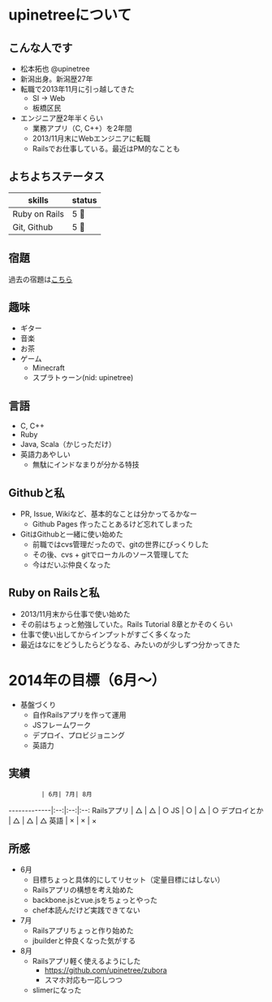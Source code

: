 # upinetreeについて
## こんな人です
* 松本拓也 @upinetree
* 新潟出身。新潟歴27年
* 転職で2013年11月に引っ越してきた
  * SI -> Web
  * 板橋区民
* エンジニア歴2年半くらい
  * 業務アプリ（C, C++）を2年間
  * 2013/11月末にWebエンジニアに転職
  * Railsでお仕事している。最近はPM的なことも

## よちよちステータス

skills        | status
--------------|--------
Ruby on Rails | 5 :cherry_blossom:
Git, Github   | 5 :cherry_blossom:

## 宿題

過去の宿題は[こちら](https://gist.github.com/upinetree/c584c55571b209669867)

## 趣味
* ギター
* 音楽
* お茶
* ゲーム
  * Minecraft
  * スプラトゥーン(nid: upinetree)

## 言語
* C, C++
* Ruby
* Java, Scala（かじっただけ）
* 英語力あやしい
  * 無駄にインドなまりが分かる特技

## Githubと私
* PR, Issue, Wikiなど、基本的なことは分かってるかなー
  * Github Pages 作ったことあるけど忘れてしまった
* GitはGithubと一緒に使い始めた
  * 前職ではcvs管理だったので、gitの世界にびっくりした
  * その後、cvs + gitでローカルのソース管理してた
  * 今はだいぶ仲良くなった

## Ruby on Railsと私
* 2013/11月末から仕事で使い始めた
* その前はちょっと勉強していた。Rails Tutorial 8章とかそのくらい
* 仕事で使い出してからインプットがすごく多くなった
* 最近はなにをどうしたらどうなる、みたいのが少しずつ分かってきた

# 2014年の目標（6月〜）
* 基盤づくり
  * 自作Railsアプリを作って運用
  * JSフレームワーク
  * デプロイ、プロビジョニング
  * 英語力

## 実績

             | 6月| 7月| 8月
-------------|:--:|:--:|:--:
Railsアプリ  | △ | △ | ○
JS           | ○ | △ | ○
デプロイとか | △ | △ | △
英語         | × | × | ×

## 所感

* 6月
  * 目標ちょっと具体的にしてリセット（定量目標にはしない）
  * Railsアプリの構想を考え始めた
  * backbone.jsとvue.jsをちょっとやった
  * chef本読んだけど実践できてない
* 7月
  * Railsアプリちょっと作り始めた
  * jbuilderと仲良くなった気がする
* 8月
  * Railsアプリ軽く使えるようにした
    * https://github.com/upinetree/zubora
    * スマホ対応も一応しつつ
  * slimerになった

